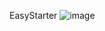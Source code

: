 EasyStarter        ![image](https://github.com/hwnry0/GUIS/assets/114888519/a4cb7c11-2189-441e-acda-3576fb3701cb)
